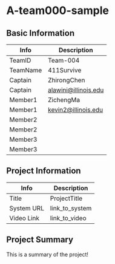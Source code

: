 # A-team000-sample

## Basic Information

| Info     | Description          |
| -------- | -------------------- |
| TeamID   | Team-004             |
| TeamName | 411Survive           |
| Captain  | ZhirongChen          |
| Captain  | alawini@illinois.edu |
| Member1  | ZichengMa            |
| Member1  | kevin2@illinois.edu  |
| Member2  |                      |
| Member2  |                      |
| Member3  |                      |
| Member3  |                      |

## Project Information

|   Info      |        Description     |
| ----------- | ---------------------- |
|  Title      |       ProjectTitle     |
| System URL  |      link_to_system    |
| Video Link  |      link_to_video     |

## Project Summary

This is a summary of the project!
